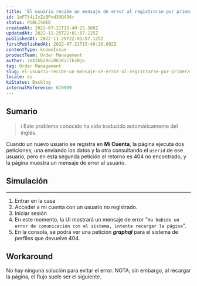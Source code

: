 ```yaml
---
title: 'El usuario recibe un mensaje de error al registrarse por primera vez en Mi cuenta'
id: 1eFTt4iIxZsBPxd3UQ436r
status: PUBLISHED
createdAt: 2022-07-21T15:40:25.508Z
updatedAt: 2022-11-25T22:01:57.125Z
publishedAt: 2022-11-25T22:01:57.125Z
firstPublishedAt: 2022-07-21T15:40:26.082Z
contentType: knownIssue
productTeam: Order Management
author: 2mXZkbi0oi061KicTExNjo
tag: Order Management
slug: el-usuario-recibe-un-mensaje-de-error-al-registrarse-por-primera-vez-en-mi-cuenta
locale: es
kiStatus: Backlog
internalReference: 619909
---
```


## Sumario

>ℹ️ Este problema conocido ha sido traducido automáticamente del inglés.


Cuando un nuevo usuario se registra en **Mi Cuenta**, la página ejecuta dos peticiones, una enviando los datos y la otra consultando el `userid` de ese usuario, pero en esta segunda petición el retorno es 404 no encontrado, y la página muestra un mensaje de error al usuario.



## Simulación


** **

1. Entrar en la casa
2. Acceder a mi cuenta con un usuario no registrado.
3. Iniciar sesión
4. En este momento, la UI mostrará un mensaje de error "`Ha habido un error de comunicación con el sistema, intente recargar la página`".
5. En la consola, se podrá ver una petición _**graphql**_ para el sistema de perfiles que devuelve 404.



## Workaround


No hay ninguna solución para evitar el error.
NOTA; sin embargo, al recargar la página, el flujo suele ser el siguiente.

